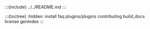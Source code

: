 :::{include} ../../README.md
:::

:::{toctree}
:hidden:
install
faq
plugins/plugins
contributing
build_docs
license
genindex
:::
